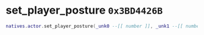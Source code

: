 # set_player_posture `0x3BD4426B`

```lua
natives.actor.set_player_posture(_unk0 --[[ number ]], _unk1 --[[ number ]], _unk2 --[[ number ]])
```